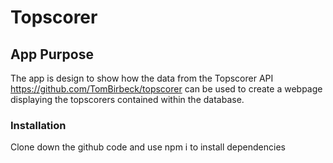 # Topscorer

## App Purpose

The app is design to show how the data from the Topscorer API <a>https://github.com/TomBirbeck/topscorer</a> can be used to create a webpage displaying the topscorers contained within the database.

### Installation

Clone down the github code and use npm i to install dependencies

